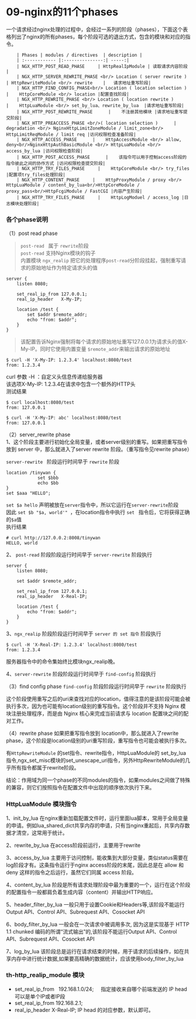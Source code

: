 # 09-nginx的11个phases

一个请求经过nginx处理的过程中，会经过一系列的阶段（phases），下面这个表格列出了nginx的所有phases，每个阶段可选的退出方式，包含的模块和对应的指令。
```
    | Phases | modules / directives  | description |
    | :------------ |:---------------:| -----:|
    | NGX_HTTP_POST_READ_PHASE     | HttpRealIpModule | 读取请求内容阶段 |
    | NGX_HTTP_SERVER_REWRITE_PHASE <br/> Location ( server rewrite )     | HttpRewriteModule <br/> rewrite    |   请求地址重写阶段|
    | NGX_HTTP_FIND_CONFIG_PHASE<br/> Location ( location selection )      |    HttpCoreModule <br/> location |配置查找阶段|
    | NGX_HTTP_REWRITE_PHASE <br/> Location ( location rewrite )      |    HttpLuaModule <br/> set_by_lua、rewrite_by_lua  |请求地址重写阶段|
    | NGX_HTTP_POST_REWRITE_PHASE      |    不注册其他模块 |请求地址重写提交阶段|
    | NGX_HTTP_PREACCESS_PHASE <br/>( location selection )      |    degradation <br/> NginxHttpLimitZoneModule / limit_zone<br/> HttpLimitReqModule / limit req |访问权限检查准备阶段|
    | NGX_HTTP_ACCESS_PHASE      |    HttpAccessModule <br/> allow, deny<br/>NginxHttpAuthBasicModule <br/> HttpLuaModule <br/> access_by_lua |访问权限检查阶段|
    | NGX_HTTP_POST_ACCESS_PHASE      |    该指令可以用于控制access阶段的指令彼此之间的协作方式 |访问权限检查提交阶段|
    | NGX_HTTP_TRY_FILES_PHASE     |    HttpCoreModule <br/> try_files |配置项try_files处理阶段|
    | NGX_HTTP_CONTENT_PHASE     |    HttpProxyModule / proxy <br/> HttpLuaModule / content_by_lua<br/>HttpCoreModule / proxy_pass<br/>HttpFcgiModule / FastCGI |内容产生阶段|
    | NGX_HTTP_TRY_FILES_PHASE     |    HttpLogModuel / access_log |日志模块处理阶段|
```

### 各个phase说明    
（1）post read phase   
> `post-read ` 属于 `rewrite`阶段   
  `post-read` 支持Nginx模块的钩子    
   内置模块 `ngx_realip` 把它的处理程序`post-read`分阶段挂起，强制重写请求的原始地址作为特定请求头的值    

```
server {
    listen 8080;

    set_real_ip_from 127.0.0.1;
    real_ip_header   X-My-IP;

    location /test {
        set $addr $remote_addr;
        echo "from: $addr";
    }
}
```
> 该配置告诉Nginx强制将每个请求的原始地址重写127.0.0.1为请求头的值X-My-IP。同时它使用内置变量 `$remote_addr`来输出请求的原始地址

```
$ curl -H 'X-My-IP: 1.2.3.4' localhost:8080/test
from: 1.2.3.4
```

curl 参数 -H ：自定义头信息传递给服务器   
该选项X-My-IP: 1.2.3.4在请求中包含一个额外的HTTP头   
测试结果   
```
$ curl localhost:8080/test
from: 127.0.0.1

$ curl -H 'X-My-IP: abc' localhost:8080/test
from: 127.0.0.1
```

（2）server_rewrite phase       
1、这个阶段主要进行初始化全局变量，或者server级别的重写。如果把重写指令放到 server 中，那么就进入了server rewrite 阶段。（重写指令见rewrite phase）  

`server-rewrite ` 阶段运行时间早于 `rewrite` 阶段
```
location /tinywan {
            set $bbb
            echo $bb
}
set $aaa "HELLO";
``` 
`set $a hello` 声明被放在`server`指令中，所以它运行在`server-rewrite`阶段         
因此 `set $b "$a, world'" `，在location指令中执行 `set ` 指令后，它将获得正确的`$a`值            
执行结果
```
# curl http://127.0.0.2:8008/tinywan
HELLO, world
```

2、 `post-read` 阶段阶段运行时间早于 `server-rewrite` 阶段执行
```
server {
    listen 8080;

    set $addr $remote_addr;

    set_real_ip_from 127.0.0.1;
    real_ip_header   X-Real-IP;

    location /test {
        echo "from: $addr";
    }
}
```

3、`ngx_realip` 阶段阶段运行时间早于 `server 的 set 指令` 阶段执行
```
$ curl -H 'X-Real-IP: 1.2.3.4' localhost:8080/test
from: 1.2.3.4
```
服务器指令中的命令集始终比模块ngx_realip晚。

4、`server-rewrite` 阶段阶段运行时间早于 `find-config` 阶段执行


（3）find config phase
`find-config` 阶段阶段运行时间早于 `rewrite` 阶段执行

这个阶段使用重写之后的uri来查找对应的location，值得注意的是该阶段可能会被执行多次，因为也可能有location级别的重写指令。这个阶段并不支持 Nginx 模块注册处理程序，而是由 Nginx 核心来完成当前请求与 location 配置块之间的配对工作。
    
（4）rewrite phase
如果把重写指令放到 location中，那么就进入了rewrite phase，这个阶段是location级别的uri重写阶段，重写指令也可能会被执行多次。  

有`HttpRewriteModule` 的set指令、rewrite指令，HttpLuaModule的 set_by_lua指令,ngx_set_misc模块的set_unescape_uri指令，另外HttpRewriteModule的几乎所有指令都属于rewrite阶段。

结论：作用域为同一个phase的不同modules的指令，如果modules之间做了特殊的兼容，则它们按照指令在配置文件中出现的顺序依次执行下来。


### HttpLuaModule 模块指令
1、init_by_lua
在nginx重新加载配置文件时，运行里面lua脚本，常用于全局变量的申请。例如lua_shared_dict共享内存的申请，只有当nginx重起后，共享内存数据才清空，这常用于统计。  

2、rewrite_by_lua
在access阶段前运行，主要用于rewrite

3、access_by_lua
主要用于访问控制，能收集到大部分变量，类似status需要在log阶段才有。这条指令运行于nginx access阶段的末尾，因此总是在 allow 和 deny 这样的指令之后运行，虽然它们同属 access 阶段。

4、content_by_lua 
阶段是所有请求处理阶段中最为重要的一个，运行在这个阶段的配置指令一般都肩负着生成内容（content）并输出HTTP响应。    

5、header_filter_by_lua
一般只用于设置Cookie和Headers等,该阶段不能运行Output API、Control API、Subrequest API、Cosocket API

6、body_filter_by_lua
一般会在一次请求中被调用多次, 因为这是实现基于 HTTP 1.1 chunked 编码的所谓“流式输出”的,该阶段不能运行Output API、Control API、Subrequest API、Cosocket API

7、log_by_lua 
该阶段总是运行在请求结束的时候，用于请求的后续操作，如在共享内存中进行统计数据,如果要高精确的数据统计，应该使用body_filter_by_lua 

### th-http_realip_module 模块
- set_real_ip_from   192.168.1.0/24;     指定接收来自哪个前端发送的 IP head 可以是单个IP或者IP段
- set_real_ip_from   192.168.2.1;  
- real_ip_header     X-Real-IP;         IP head  的对应参数，默认即可。                                 


